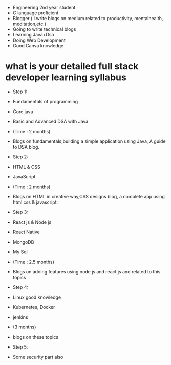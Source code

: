 - Engineering 2nd year student
- C language proficient
- Blogger ( I write blogs on medium related to productivity, mentalhealth, meditation,etc.)
- Going to write technical blogs
- Learning Java+Dsa
- Doing Web Development
- Good Canva knowledge

# what is your detailed full stack developer learning syllabus

- Step 1:
- Fundamentals of programming
- Core java
- Basic and Advanced DSA with Java
- (Time : 2 months)
- Blogs on fundamentals,building a simple application using Java, A guide to DSA blog.

- Step 2:
- HTML & CSS
- JavaScript
- (Time : 2 months)
- Blogs on HTML in creative way,CSS designs blog, a complete app using html css & javascript.

- Step 3:
- React js & Node js
- React Native
- MongoDB
- My Sql
- (Time : 2.5 months)
- Blogs on adding features using node js and react js and related to this topics

- Step 4:
- Linux good knowledge
- Kubernetes, Docker
- jenkins
- (3 months)
- blogs on these topics

- Step 5:
- Some security part also
